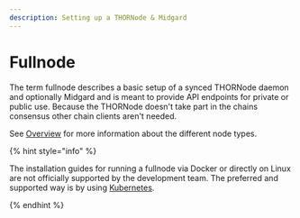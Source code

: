 ```yaml
---
description: Setting up a THORNode & Midgard
---
```


# Fullnode

The term fullnode describes a basic setup of a synced THORNode daemon and optionally Midgard and is meant to provide API endpoints for private or public use. Because the THORNode doesn't take part in the chains consensus other chain clients aren't needed.

See [Overview](../../overview.md) for more information about the different node types.

{% hint style="info" %}

The installation guides for running a fullnode via Docker or directly on Linux are not officially supported by the development team. The preferred and supported way is by using [Kubernetes](thornode-kubernetes.md).

{% endhint %}
